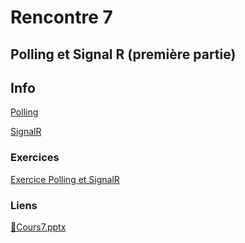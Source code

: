 # Rencontre 7

## Polling et Signal R (première partie)

## Info

[Polling](/info/Polling)

[SignalR](/info/SignalR)

### Exercices

[Exercice Polling et SignalR](/exercices/Polling)

### Liens

[🔗Cours7.pptx](https://cegepedouardmontpetit.sharepoint.com/:p:/s/CMT420InformatiqueComitesCours-5W5/EYkZPNdGGy9EgFc4uX04Z9wBFZLJctpNa6yEE7WNsP29oA?e=igqioC)

